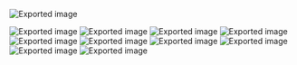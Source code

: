 


![Exported image](Exported%20image%2020250512104256-0.png)

![Exported image](Exported%20image%2020250512104258-1.png) ![Exported image](Exported%20image%2020250512104300-2.png) ![Exported image](Exported%20image%2020250512104305-3.png) ![Exported image](Exported%20image%2020250512104307-4.png) ![Exported image](Exported%20image%2020250512104309-5.png) ![Exported image](Exported%20image%2020250512104311-6.png) ![Exported image](Exported%20image%2020250512104313-7.png) ![Exported image](Exported%20image%2020250512104315-8.png) ![Exported image](Exported%20image%2020250512104317-9.png) ![Exported image](Exported%20image%2020250512104322-10.png)